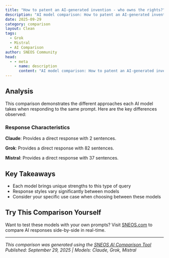 ```yaml
---
title: "How to patent an AI-generated invention - who owns the rights?"
description: "AI model comparison: How to patent an AI-generated invention - who owns the rights?..."
date: 2025-09-29
category: comparison
layout: Clean
tags:
  - Grok
  - Mistral
  - AI Comparison
author: SNEOS Community
head:
  - - meta
    - name: description
      content: "AI model comparison: How to patent an AI-generated invention - who owns the rights?..."
---
```


<ChatComparison
  title="How to patent an AI-generated invention - who owns the rights?"
  prompt="How to patent an AI-generated invention - who owns the rights?"
  :responses='{"Grok": "Patenting an AI-generated invention is a complex and evolving area of intellectual property (IP) law, as traditional patent frameworks were designed with human inventors in mind. The question of ownership and whether an AI can be considered an inventor is still being debated in courts and patent offices worldwide. Below, I\u0027ll outline the key considerations and steps for patenting an AI-generated invention, focusing on current legal perspectives in major jurisdictions like the United States, Europe, and others.\n\n### 1. **Can an AI Be an Inventor?**\n - **Current Legal Consensus**: In most jurisdictions, an AI cannot be listed as an inventor on a patent. Patent laws typically require a human inventor, as inventorship is tied to concepts like \u0022conception\u0022 (the mental act of creating the idea), which courts and patent offices argue cannot be attributed to a machine.\n - **United States**: The U.S. Patent and Trademark Office (USPTO) and federal courts (e.g., in the case of *Thaler v. Vidal*, 2022) have ruled that only a natural person can be an inventor. AI systems like DABUS (an AI system central to several test cases) cannot be named as inventors.\n - **Europe**: The European Patent Office (EPO) similarly rejected applications listing AI as an inventor, stating that under the European Patent Convention (EPC), inventors must be human.\n - **Other Jurisdictions**: Some countries, like South Africa and Australia (initially), have allowed AI to be listed as an inventor in certain cases, but these are exceptions and often under appeal or reconsideration (e.g., Australia later reversed its stance in favor of requiring a human inventor).\n - **Implication**: If an AI generates an invention, a human must typically be identified as the inventor\u2014often the person who developed the AI, directed its use, or contributed to the invention\u0027s conception.\n\n### 2. **Who Owns the Rights to an AI-Generated Invention?**\nOwnership of a patent for an AI-generated invention generally depends on the relationship between the AI developer, the user, and any relevant employment or contractual agreements. Key considerations include:\n - **Human Contributions**: Courts and patent offices often look for a human who made a significant intellectual contribution to the invention. This could be:\n - The developer of the AI system.\n - The person who defined the problem the AI was tasked to solve.\n - The person who selected or refined the AI\u0027s output for practical application.\n - **Employment/Contracts**: If the AI was developed or used within the context of employment, the employer may own the rights to any resulting invention under \u0022work-for-hire\u0022 or similar doctrines, depending on local laws and contracts.\n - **AI Ownership**: If you own the AI system or have a licensing agreement, ownership of the invention may depend on the terms of use. For instance, if you use a third-party AI platform (like OpenAI\u2019s tools), the platform\u2019s terms of service may address IP ownership.\n - **Practical Outcome**: In most cases, the human or entity that owns or operates the AI, or the human who directed the AI\u2019s work, will be considered the owner or assignee of the patent rights, provided a human is listed as the inventor.\n\n### 3. **Steps to Patent an AI-Generated Invention**\nThe process of patenting an AI-generated invention follows the standard patent application process, with additional considerations for inventorship and disclosure. Here\u2019s how to proceed:\n 1. **Identify the Human Inventor(s)**:\n - Determine who made a significant intellectual contribution to the invention. This could be the AI developer, the person who posed the problem, or someone who refined the AI\u2019s output.\n - Be prepared to explain the human\u2019s role if challenged by a patent office or court.\n 2. **Assess Patentability**:\n - Ensure the invention meets the standard criteria for patentability: novelty (new), non-obviousness (not an obvious improvement), and utility (usefulness).\n - AI-generated inventions often face scrutiny for obviousness, as some argue that AI merely combines known data in predictable ways. You may need to demonstrate the inventive step or unexpected result.\n 3. **Document the Process**:\n - Keep detailed records of how the invention was developed, including the AI\u2019s role and human contributions. This may be critical if inventorship or ownership is disputed.\n - Disclose the use of AI in the patent application if required or relevant (e.g., to explain the methodology), though specific requirements vary by jurisdiction.\n 4. **File the Patent Application**:\n - Work with a patent attorney to draft and file the application in the desired jurisdiction(s). Specify the human inventor(s) and, if applicable, the assignee (e.g., a company or individual who will own the patent).\n - Be aware of international differences in patent law if filing in multiple countries (e.g., via the Patent Cooperation Treaty, PCT).\n 5. **Address Ethical and Policy Questions**:\n - Some jurisdictions or examiners may raise concerns about AI-generated inventions on policy grounds (e.g., encouraging over-patenting or stifling human innovation). Be prepared to argue the societal benefits of the invention.\n\n### 4. **Challenges and Future Outlook**\n - **Legal Uncertainty**: The law is still catching up with AI technology. Ongoing cases, like those involving DABUS, may lead to changes in how inventorship is defined. For now, adhering to the \u0022human inventor\u0022 requirement is the safest approach.\n - **Ethical Concerns**: Some argue that patenting AI-generated inventions could lead to monopolies by tech giants who control powerful AI systems. Others worry about disincentivizing human creativity.\n - **Policy Developments**: Governments and patent offices are actively discussing whether to adapt IP laws for AI. For example, the USPTO and EPO have issued calls for public comment on AI and IP policy.\n\n### 5. **Practical Tips**\n - **Work with a Patent Attorney**: Given the legal gray areas, consult an IP attorney with experience in AI or technology patents to navigate inventorship and ownership issues.\n - **Clarify Ownership Early**: If multiple parties (e.g., AI developers, users, or employers) are involved, draft clear agreements about who owns the IP rights to any AI-generated output.\n - **Monitor Legal Developments**: Stay updated on court rulings and policy changes regarding AI and IP, as they may affect future patent strategies.\n - **Alternative Protections**: If patenting is not viable (e.g., due to inventorship disputes), consider other forms of IP protection like trade secrets, provided the invention can be kept confidential.\n\n### Summary of Ownership\n- **Inventor**: Must be a human in most jurisdictions (for now); typically the person who contributed to the conception of the invention or directed the AI\u2019s work.\n- **Owner**: Usually the individual or entity that owns the AI, employs the inventor, or is assigned the rights via contract. If no clear human inventor exists, ownership may be disputed or patentability denied.\n\nThe legal landscape for AI-generated inventions will likely evolve in the coming years as AI becomes more integral to innovation. For now, focus on identifying human contributions and working within existing IP frameworks to secure protection. If you have a specific invention or situation in mind, sharing more details (without disclosing confidential information) could help refine this guidance.", "Mistral": "Patenting an AI-generated invention involves several complex legal and ethical considerations. As of now, patent laws in most jurisdictions do not explicitly address AI-generated inventions, and the ownership of rights can be ambiguous. Here are some key points to consider:\n\n### 1. **Identifying the Inventor**\n- **Human Inventorship**: Traditionally, patent laws require that inventors be human beings. This means that the AI itself cannot be listed as the inventor. Instead, the person or entity that developed or used the AI to generate the invention would typically be considered the inventor.\n- **AI as Inventor**: There have been attempts to list AI as the inventor, but these have generally been rejected by patent offices. For example, the European Patent Office (EPO) and the United States Patent and Trademark Office (USPTO) have both rejected applications where AI was listed as the inventor.\n\n### 2. **Ownership of Rights**\n- **Employer or Developer**: If the AI was developed by a company, the company would typically own the rights to any inventions generated by the AI, similar to how an employer owns the rights to inventions made by employees within the scope of their employment.\n- **Contracts and Agreements**: It\u0027s crucial to have clear contracts and agreements in place that specify ownership of any AI-generated inventions. This can help avoid disputes and ensure that all parties understand their rights and responsibilities.\n\n### 3. **Patent Application Process**\n- **Disclosure Requirements**: When filing a patent application, you need to disclose the true inventor(s). If the AI played a significant role, this should be clearly documented, but the human(s) involved in the process should be listed as the inventors.\n- **Novelty and Non-Obviousness**: The invention must meet the standard criteria for patentability, including novelty, non-obviousness, and utility. The fact that the invention was generated by AI does not change these requirements.\n\n### 4. **Legal and Ethical Considerations**\n- **Ethical Issues**: There are ethical considerations regarding the attribution of inventorship to AI. Some argue that AI should be recognized as an inventor to encourage innovation and transparency.\n- **Legal Precedents**: The legal landscape is evolving, and there may be future changes in patent laws to accommodate AI-generated inventions. Keeping up with legal developments and precedents is essential.\n\n### 5. **International Variations**\n- **Jurisdictional Differences**: Different countries have different patent laws and interpretations regarding AI-generated inventions. It\u0027s important to consult with patent attorneys who are familiar with the laws in the jurisdictions where you plan to seek patent protection.\n\n### Steps to Patent an AI-Generated Invention\n1. **Document the Invention Process**: Clearly document the role of the AI and the human(s) involved in the invention process.\n2. **Consult a Patent Attorney**: Work with a patent attorney who has experience in AI and intellectual property law.\n3. **Prepare the Patent Application**: Ensure that the application meets all legal requirements and clearly describes the invention.\n4. **File the Application**: Submit the patent application to the relevant patent office(s).\n5. **Monitor Legal Developments**: Stay informed about any changes in patent laws that could affect AI-generated inventions.\n\n### Conclusion\nPatenting an AI-generated invention is a complex process that requires careful consideration of legal, ethical, and practical issues. Working with a knowledgeable patent attorney and staying informed about legal developments can help navigate these challenges effectively."}' 
  published-date="16:28"
/>

## Analysis

This comparison demonstrates the different approaches each AI model takes when responding to the same prompt. Here are the key differences observed:

### Response Characteristics

**Claude**: Provides a direct response with 2 sentences. 

**Grok**: Provides a direct response with 82 sentences. 

**Mistral**: Provides a direct response with 37 sentences. 

## Key Takeaways

- Each model brings unique strengths to this type of query
- Response styles vary significantly between models
- Consider your specific use case when choosing between these models

## Try This Comparison Yourself

Want to test these models with your own prompts? Visit [SNEOS.com](https://sneos.com) to compare AI responses side-by-side in real-time.

---

*This comparison was generated using the [SNEOS AI Comparison Tool](https://sneos.com)*
*Published: September 29, 2025 | Models: Claude, Grok, Mistral*
